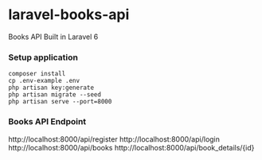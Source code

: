 # laravel-books-api

Books API Built in Laravel 6

### Setup application

```shell
composer install
cp .env-example .env
php artisan key:generate
php artisan migrate --seed
php artisan serve --port=8000
```

### Books API Endpoint

http://localhost:8000/api/register
http://localhost:8000/api/login
http://localhost:8000/api/books
http://localhost:8000/api/book_details/{id}

